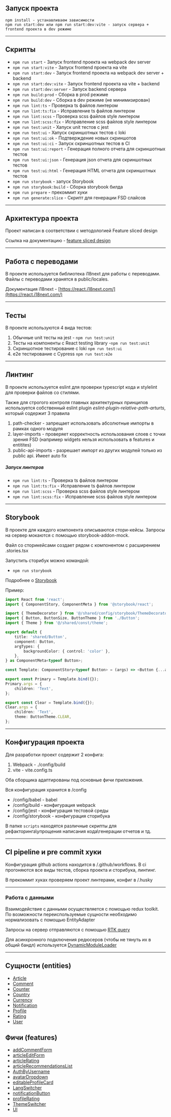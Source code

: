 ## Запуск проекта

```
npm install - устанавливаем зависимости
npm run start:dev или npm run start:dev:vite - запуск сервера + frontend проекта в dev режиме
```

---

## Скрипты

-   `npm run start` - Запуск frontend проекта на webpack dev server
-   `npm run start:vite` - Запуск frontend проекта на vite
-   `npm run start:dev` - Запуск frontend проекта на webpack dev server + backend
-   `npm run start:dev:vite` - Запуск frontend проекта на vite + backend
-   `npm run start:dev:server` - Запуск backend сервера
-   `npm run build:prod` - Сборка в prod режиме
-   `npm run build:dev` - Сборка в dev режиме (не минимизирован)
-   `npm run lint:ts` - Проверка ts файлов линтером
-   `npm run lint:ts:fix` - Исправление ts файлов линтером
-   `npm run lint:scss` - Проверка scss файлов style линтером
-   `npm run lint:scss:fix` - Исправление scss файлов style линтером
-   `npm run test:unit` - Хапуск unit тестов с jest
-   `npm run test:ui` - Хапуск скриншотных тестов с loki
-   `npm run test:ui:ok` - Подтверждение новых скриншотов
-   `npm run test:ui:ci` - Запуск скриншотных тестов в CI
-   `npm run test:ui:report` - Генерация полного отчета для скриншотных тестов
-   `npm run test:ui:json` - Генерация json отчета для скриншотных тестов
-   `npm run test:ui:html` - Генерация HTML отчета для скриншотных тестов
-   `npm run storybook` - запуск Storybook
-   `npm run storybook:build` - Сборка storybook билда
-   `npm run prepare` - прекоммит хуки
-   `npm run generate:slice` - Скрипт для генерации FSD слайсов

---

## Архитектура проекта

Проект написан в соответствии с методологией Feature sliced design

Ссылка на документацию - [feature sliced design](https://feature-sliced.design/docs/get-started/tutorial)

---

## Работа с переводами

В проекте используется библиотека i18next для работы с переводами.
Файлы с переводами хранятся в public/locales.


Документация i18next - [https://react.i18next.com/](https://react.i18next.com/)

---

## Тесты

В проекте используются 4 вида тестов:

1. Обычные unit тесты на jest - `npm run test:unit`
2. Тесты на компоненты с React testing library -`npm run test:unit`
3. Скриншотное тестирование с loki `npm run test:ui`
4. e2e тестирование с Cypress `npm run test:e2e`

---

## Линтинг

В проекте используется eslint для проверки typescript кода и stylelint для проверки файлов со стилями.

Также для строгого контроля главных архитектурных принципов
используется собственный eslint plugin _eslint-plugin-relative-path-arturts_,
который содержит 3 правила

1. path-checker - запрещает использовать абсолютные импорты в рамках одного модуля
2. layer-imports - проверяет корректность использования слоев с точки зрения FSD
   (например widgets нельзя использовать в features и entitites)
3. public-api-imports - разрешает импорт из других модулей только из public api. Имеет auto fix

##### Запуск линтеров

-   `npm run lint:ts` - Проверка ts файлов линтером
-   `npm run lint:ts:fix` - Исправление ts файлов линтером
-   `npm run lint:scss` - Проверка scss файлов style линтером
-   `npm run lint:scss:fix` - Исправление scss файлов style линтером

---

## Storybook

В проекте для каждого компонента описываются стори-кейсы.
Запросы на сервер мокаются с помощью storybook-addon-mock.

Файл со сторикейсами создает рядом с компонентом с расширением .stories.tsx

Запустить сторибук можно командой:

-   `npm run storybook`

Подробнее о [Storybook](/docs/storybook.md)

Пример:

```typescript jsx
import React from 'react';
import { ComponentStory, ComponentMeta } from '@storybook/react';

import { ThemeDecorator } from '@/shared/config/storybook/ThemeDecorator/ThemeDecorator';
import { Button, ButtonSize, ButtonTheme } from './Button';
import { Theme } from '@/shared/const/theme';

export default {
    title: 'shared/Button',
    component: Button,
    argTypes: {
        backgroundColor: { control: 'color' },
    },
} as ComponentMeta<typeof Button>;

const Template: ComponentStory<typeof Button> = (args) => <Button {...args} />;

export const Primary = Template.bind({});
Primary.args = {
    children: 'Text',
};

export const Clear = Template.bind({});
Clear.args = {
    children: 'Text',
    theme: ButtonTheme.CLEAR,
};
```

---

## Конфигурация проекта

Для разработки проект содержит 2 конфига:

1. Webpack - ./config/build
2. vite - vite.config.ts

Оба сборщика адаптированы под основные фичи приложения.

Вся конфигурация хранится в /config

-   /config/babel - babel
-   /config/build - конфигурация webpack
-   /config/jest - конфигурация тестовой среды
-   /config/storybook - конфигурация сторибука

В папке `scripts` находятся различные скрипты для рефакторинга\упрощения написания кода\генерации отчетов и тд.

---

## CI pipeline и pre commit хуки

Конфигурация github actions находится в /.github/workflows.
В ci прогоняются все виды тестов, сборка проекта и сторибука, линтинг.

В прекоммит хуках проверяем проект линтерами, конфиг в /.husky

---

### Работа с данными

Взаимодействие с данными осуществляется с помощью redux toolkit.
По возможности переиспользуемые сущности необходимо нормализовать с помощью EntityAdapter

Запросы на сервер отправляются с помощью [RTK query](/src/shared/api/rtkApi.ts)

Для асинхронного подключения редюсеров (чтобы не тянуть их в общий бандл) используется
[DynamicModuleLoader](/src/shared/lib/components/DynamicModuleLoader/DynamicModuleLoader.tsx)

---

## Сущности (entities)

-   [Article](/src/entities/Article)
-   [Comment](/src/entities/Comment)
-   [Counter](/src/entities/Counter)
-   [Country](/src/entities/Country)
-   [Currency](/src/entities/Currency)
-   [Notification](/src/entities/Notification)
-   [Profile](/src/entities/Profile)
-   [Rating](/src/entities/Rating)
-   [User](/src/entities/User)

## Фичи (features)

-   [addCommentForm](/src/features/addCommentForm)
-   [articleEditForm](/src/features/articleEditForm)
-   [articleRating](/src/features/articleRating)
-   [articleRecommendationsList](/src/features/articleRecommendationsList)
-   [AuthByUsername](/src/features/AuthByUsername)
-   [avatarDropdown](/src/features/avatarDropdown)
-   [editableProfileCard](/src/features/editableProfileCard)
-   [LangSwitcher](/src/features/LangSwitcher)
-   [notificationButton](/src/features/notificationButton)
-   [profileRating](/src/features/profileRating)
-   [ThemeSwitcher](/src/features/ThemeSwitcher)
-   [UI](/src/features/UI)
